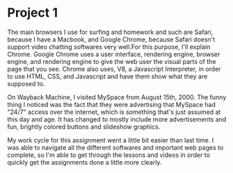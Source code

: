 <h1> Project 1 </h1>
<p> The main browsers I use for surfing and homework and such are Safari, because I have a Macbook, and Google Chrome, because Safari doesn't support video chatting softwares very well.For this purpose, I'll explain Chrome. Google Chrome uses a user interface, rendering engine, browser engine, and rendering engine to give the web user the visual parts of the page that you see. Chrome also uses, V8, a Javascript Interpreter, in order to use HTML, CSS, and Javascript and have them show what they are supposed to. </p>
<p> On Wayback Machine, I visited MySpace from August 15th, 2000. The funny thing I noticed was the fact that they were advertising that MySpace had "24/7" access over the internet, which is something that's just assumed at this day and age. It has changed to mostly include more advertisements and fun, brightly colored buttons and slideshow graphics. </p>
<p> My work cycle for this assignment went a little bit easier than last time. I was able to navigate all the different softwares and important web pages to complete, so I'm able to get through the lessons and videos in order to quickly get the assignments done a little more clearly. </p>
